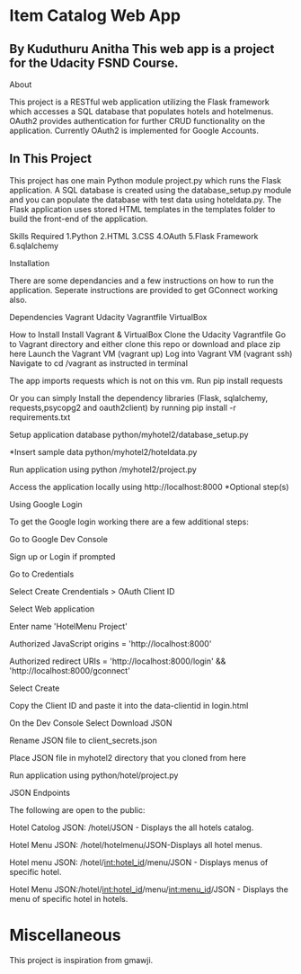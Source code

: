 # Item Catalog Web App

## By Kuduthuru Anitha This web app is a project for the Udacity FSND Course.

About

This project is a RESTful web application utilizing the Flask framework which accesses a SQL database that populates hotels and hotelmenus. OAuth2 provides authentication for further CRUD functionality on the application. Currently OAuth2 is implemented for Google Accounts.

## In This Project

This project has one main Python module project.py which runs the Flask application. A SQL database is created using the database_setup.py module and you can populate the database with test data using hoteldata.py. The Flask application uses stored HTML templates in the templates folder to build the front-end of the application.

Skills Required
1.Python
2.HTML
3.CSS
4.OAuth
5.Flask Framework
6.sqlalchemy

Installation

There are some dependancies and a few instructions on how to run the application. Seperate instructions are provided to get GConnect working also.

Dependencies
Vagrant
Udacity Vagrantfile
VirtualBox

How to Install
Install Vagrant & VirtualBox
Clone the Udacity Vagrantfile
Go to Vagrant directory and either clone this repo or download and place zip here
Launch the Vagrant VM (vagrant up)
Log into Vagrant VM (vagrant ssh)
Navigate to cd /vagrant as instructed in terminal

The app imports requests which is not on this vm. Run pip install requests

Or you can simply Install the dependency libraries (Flask, sqlalchemy, requests,psycopg2 and oauth2client) by running pip install -r 
requirements.txt

Setup application database python/myhotel2/database_setup.py

*Insert sample data python/myhotel2/hoteldata.py

Run application using python /myhotel2/project.py

Access the application locally using http://localhost:8000
*Optional step(s)

Using Google Login

To get the Google login working there are a few additional steps:

Go to Google Dev Console

Sign up or Login if prompted

Go to Credentials

Select Create Crendentials > OAuth Client ID

Select Web application

Enter name 'HotelMenu Project'

Authorized JavaScript origins = 'http://localhost:8000'

Authorized redirect URIs = 'http://localhost:8000/login' && 'http://localhost:8000/gconnect'

Select Create

Copy the Client ID and paste it into the data-clientid in login.html

On the Dev Console Select Download JSON

Rename JSON file to client_secrets.json

Place JSON file in myhotel2 directory that you cloned from here

Run application using python/hotel/project.py

JSON Endpoints

The following are open to the public:

Hotel Catolog JSON: /hotel/JSON - Displays the all hotels catalog.

Hotel Menu JSON: /hotel/hotelmenu/JSON-Displays all hotel menus.

Hotel menu JSON: /hotel/<int:hotel_id>/menu/JSON - Displays menus of specific hotel. 

Hotel Menu JSON:/hotel/<int:hotel_id>/menu/<int:menu_id>/JSON  - Displays the menu of specific hotel in hotels.


# Miscellaneous

This project is inspiration from gmawji.
